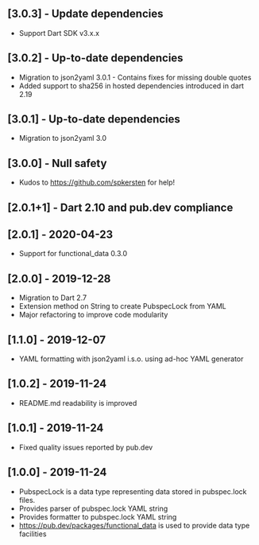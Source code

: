 ## [3.0.3] - Update dependencies
* Support Dart SDK v3.x.x

## [3.0.2] - Up-to-date dependencies
* Migration to json2yaml 3.0.1 - Contains fixes for missing double quotes
* Added support to sha256 in hosted dependencies introduced in dart 2.19

## [3.0.1] - Up-to-date dependencies
* Migration to json2yaml 3.0

## [3.0.0] - Null safety
* Kudos to https://github.com/spkersten for help!

## [2.0.1+1] - Dart 2.10 and pub.dev compliance

## [2.0.1] - 2020-04-23
* Support for functional_data 0.3.0

## [2.0.0] - 2019-12-28
* Migration to Dart 2.7
* Extension method on String to create PubspecLock from YAML
* Major refactoring to improve code modularity

## [1.1.0] - 2019-12-07
* YAML formatting with json2yaml i.s.o. using ad-hoc YAML generator

## [1.0.2] - 2019-11-24
* README.md readability is improved

## [1.0.1] - 2019-11-24
* Fixed quality issues reported by pub.dev

## [1.0.0] - 2019-11-24
* PubspecLock is a data type representing data stored in pubspec.lock files.
* Provides parser of pubspec.lock YAML string
* Provides formatter to pubspec.lock YAML string
* https://pub.dev/packages/functional_data is used to provide data type facilities
